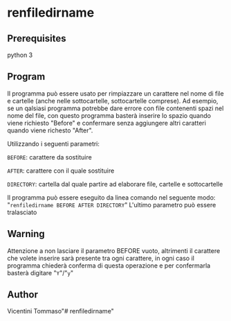 # renfiledirname


## Prerequisites

python 3

## Program

Il programma può essere usato per rimpiazzare un carattere nel nome di file e cartelle (anche nelle sottocartelle, sottocartelle comprese).
Ad esempio, se un qalsiasi programma potrebbe dare errore con file contenenti spazi nel nome del file, con questo programma basterà inserire lo spazio quando viene richiesto "Before" e confermare senza aggiungere altri caratteri quando viene richesto "After".

Utilizzando i seguenti parametri:

`BEFORE`: carattere da sostituire

`AFTER`: carattere con il quale sostituire

`DIRECTORY`: cartella dal quale partire ad elaborare file, cartelle e sottocartelle

Il programma può essere eseguito da linea comando nel seguente modo: "`renfiledirname BEFORE AFTER DIRECTORY`" L'ultimo parametro può essere tralasciato

## Warning

Attenzione a non lasciare il parametro BEFORE vuoto, altrimenti il carattere che volete inserire sarà presente tra ogni carattere, in ogni caso il programma chiederà conferma di questa operazione e per confermarla basterà digitare "`Y`"/"`y`"

## Author

Vicentini Tommaso"# renfiledirname" 
